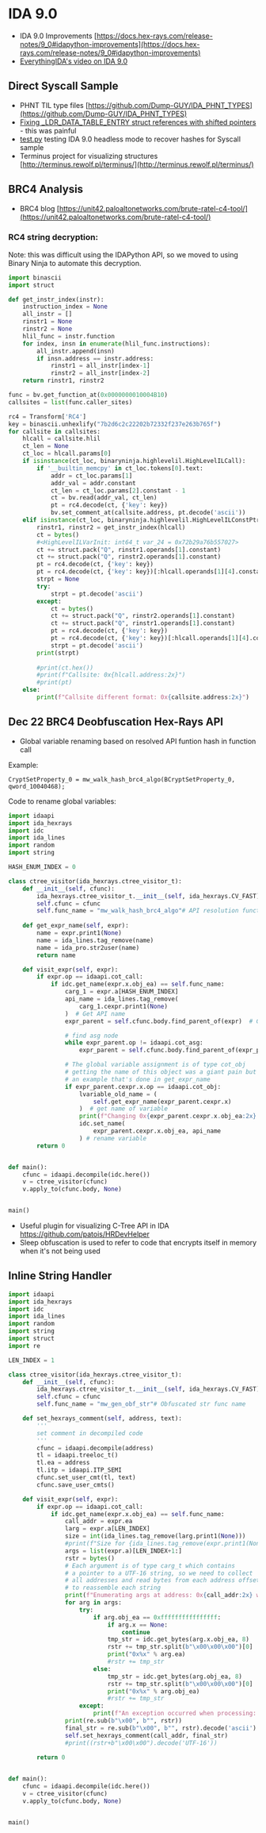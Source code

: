 # IDA 9.0

* IDA 9.0 Improvements [https://docs.hex-rays.com/release-notes/9_0#idapython-improvements](https://docs.hex-rays.com/release-notes/9_0#idapython-improvements)
* [EverythingIDA's video on IDA 9.0](https://www.youtube.com/watch?v=c9ehQfLY-d4)

## Direct Syscall Sample

* PHNT TIL type files [https://github.com/Dump-GUY/IDA_PHNT_TYPES](https://github.com/Dump-GUY/IDA_PHNT_TYPES)
* [Fixing _LDR_DATA_TABLE_ENTRY struct references with shifted pointers](https://research.openanalysis.net/rhadamanthys/config/ida/shifted%20pointers/peb/_list_entry/_ldr_data_table_entry/2023/01/19/rhadamanthys.html#PEB-Walk-_LDR_DATA_TABLE_ENTRY-and-Shifted-Pointers-in-IDA) - this was painful
* [test.py](test.py) testing IDA 9.0 headless mode to recover hashes for Syscall sample
* Terminus project for visualizing structures [http://terminus.rewolf.pl/terminus/](http://terminus.rewolf.pl/terminus/)

## BRC4 Analysis

* BRC4 blog [https://unit42.paloaltonetworks.com/brute-ratel-c4-tool/](https://unit42.paloaltonetworks.com/brute-ratel-c4-tool/)

### RC4 string decryption:

Note: this was difficult using the IDAPython API, so we moved to using Binary Ninja to automate this decryption.

```python
import binascii
import struct

def get_instr_index(instr):
    instruction_index = None
    all_instr = []
    rinstr1 = None
    rinstr2 = None
    hlil_func = instr.function
    for index, insn in enumerate(hlil_func.instructions):
        all_instr.append(insn)
        if insn.address == instr.address:
            rinstr1 = all_instr[index-1]
            rinstr2 = all_instr[index-2]
    return rinstr1, rinstr2

func = bv.get_function_at(0x0000000010004B10)
callsites = list(func.caller_sites)

rc4 = Transform['RC4']
key = binascii.unhexlify("7b2d6c2c22202b72332f237e263b765f")
for callsite in callsites:
    hlcall = callsite.hlil
    ct_len = None
    ct_loc = hlcall.params[0]
    if isinstance(ct_loc, binaryninja.highlevelil.HighLevelILCall):
        if '__builtin_memcpy' in ct_loc.tokens[0].text:
            addr = ct_loc.params[1]
            addr_val = addr.constant
            ct_len = ct_loc.params[2].constant - 1
            ct = bv.read(addr_val, ct_len)
            pt = rc4.decode(ct, {'key': key})
            bv.set_comment_at(callsite.address, pt.decode('ascii'))
    elif isinstance(ct_loc, binaryninja.highlevelil.HighLevelILConstPtr):
        rinstr1, rinstr2 = get_instr_index(hlcall)
        ct = bytes()
        #<HighLevelILVarInit: int64_t var_24 = 0x72b29a76b557027>
        ct += struct.pack("Q", rinstr1.operands[1].constant)
        ct += struct.pack("Q", rinstr2.operands[1].constant)
        pt = rc4.decode(ct, {'key': key})
        pt = rc4.decode(ct, {'key': key})[:hlcall.operands[1][4].constant]
        strpt = None
        try:
            strpt = pt.decode('ascii')
        except:
            ct = bytes()
            ct += struct.pack("Q", rinstr2.operands[1].constant)
            ct += struct.pack("Q", rinstr1.operands[1].constant)
            pt = rc4.decode(ct, {'key': key})
            pt = rc4.decode(ct, {'key': key})[:hlcall.operands[1][4].constant]
            strpt = pt.decode('ascii')
        print(strpt)
            
        #print(ct.hex())
        #print(f"Callsite: 0x{hlcall.address:2x}")
        #print(pt)
    else:
        print(f"Callsite different format: 0x{callsite.address:2x}")
```

## Dec 22 BRC4 Deobfuscation Hex-Rays API

* Global variable renaming based on resolved API funtion hash in function call

Example:
```
CryptSetProperty_0 = mw_walk_hash_brc4_algo(BCryptSetProperty_0, qword_10040468);
```

Code to rename global variables:
```python
import idaapi
import ida_hexrays
import idc
import ida_lines
import random
import string

HASH_ENUM_INDEX = 0

class ctree_visitor(ida_hexrays.ctree_visitor_t):
    def __init__(self, cfunc):
        ida_hexrays.ctree_visitor_t.__init__(self, ida_hexrays.CV_FAST)
        self.cfunc = cfunc
        self.func_name = "mw_walk_hash_brc4_algo"# API resolution function name
    
    def get_expr_name(self, expr):
        name = expr.print1(None)
        name = ida_lines.tag_remove(name)
        name = ida_pro.str2user(name)
        return name

    def visit_expr(self, expr):
        if expr.op == idaapi.cot_call:
            if idc.get_name(expr.x.obj_ea) == self.func_name:
                carg_1 = expr.a[HASH_ENUM_INDEX]
                api_name = ida_lines.tag_remove(
                    carg_1.cexpr.print1(None)
                )  # Get API name
                expr_parent = self.cfunc.body.find_parent_of(expr)  # Get node parent

                # find asg node
                while expr_parent.op != idaapi.cot_asg:
                    expr_parent = self.cfunc.body.find_parent_of(expr_parent)

                # The global variable assignment is of type cot_obj
                # getting the name of this object was a giant pain but found
                # an example that's done in get_expr_name
                if expr_parent.cexpr.x.op == idaapi.cot_obj:
                    lvariable_old_name = (
                        self.get_expr_name(expr_parent.cexpr.x)
                    )  # get name of variable
                    print(f"Changing 0x{expr_parent.cexpr.x.obj_ea:2x} to {api_name}")
                    idc.set_name(
                        expr_parent.cexpr.x.obj_ea, api_name
                    ) # rename variable
        return 0


def main():
    cfunc = idaapi.decompile(idc.here())
    v = ctree_visitor(cfunc)
    v.apply_to(cfunc.body, None)


main()
```
* Useful plugin for visualizing C-Tree API in IDA https://github.com/patois/HRDevHelper
* Sleep obfuscation is used to refer to code that encrypts itself in memory when it's not being used

## Inline String Handler

```python
import idaapi
import ida_hexrays
import idc
import ida_lines
import random
import string
import struct
import re

LEN_INDEX = 1

class ctree_visitor(ida_hexrays.ctree_visitor_t):
    def __init__(self, cfunc):
        ida_hexrays.ctree_visitor_t.__init__(self, ida_hexrays.CV_FAST)
        self.cfunc = cfunc
        self.func_name = "mw_gen_obf_str"# Obfuscated str func name

    def set_hexrays_comment(self, address, text):
        '''
        set comment in decompiled code
        '''
        cfunc = idaapi.decompile(address)
        tl = idaapi.treeloc_t()
        tl.ea = address
        tl.itp = idaapi.ITP_SEMI
        cfunc.set_user_cmt(tl, text)
        cfunc.save_user_cmts() 

    def visit_expr(self, expr):
        if expr.op == idaapi.cot_call:
            if idc.get_name(expr.x.obj_ea) == self.func_name:
                call_addr = expr.ea
                larg = expr.a[LEN_INDEX]
                size = int(ida_lines.tag_remove(larg.print1(None)))
                #print(f"Size for {ida_lines.tag_remove(expr.print1(None))} is {size}") 
                args = list(expr.a)[LEN_INDEX+1:]
                rstr = bytes()
                # Each argument is of type carg_t which contains
                # a pointer to a UTF-16 string, so we need to collect
                # all addresses and read bytes from each address offset
                # to reassemble each string
                print(f"Enumerating args at address: 0x{call_addr:2x} with length: {size} at start index ")
                for arg in args:
                    try:
                        if arg.obj_ea == 0xffffffffffffffff:
                            if arg.x == None:
                                continue
                            tmp_str = idc.get_bytes(arg.x.obj_ea, 8)
                            rstr += tmp_str.split(b"\x00\x00\x00")[0]
                            print("0x%x" % arg.ea)
                            #rstr += tmp_str
                        else:
                            tmp_str = idc.get_bytes(arg.obj_ea, 8)
                            rstr += tmp_str.split(b"\x00\x00\x00")[0]
                            print("0x%x" % arg.obj_ea)
                            #rstr += tmp_str
                    except:
                        print(f"An exception occurred when processing: 0x{call_addr:2x}")
                print(re.sub(b"\x00", b"", rstr))
                final_str = re.sub(b"\x00", b"", rstr).decode('ascii')
                self.set_hexrays_comment(call_addr, final_str)
                #print((rstr+b"\x00\x00").decode('UTF-16'))
                    
        return 0


def main():
    cfunc = idaapi.decompile(idc.here())
    v = ctree_visitor(cfunc)
    v.apply_to(cfunc.body, None)


main()
```
